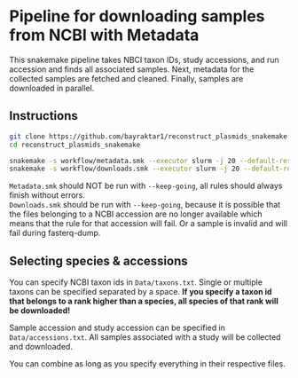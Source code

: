 # Pipeline for downloading samples from NCBI with Metadata

This snakemake pipeline takes NBCI taxon IDs, study accessions, and run accession and finds all associated samples. Next, metadata for the collected samples are fetched and cleaned. Finally, samples are downloaded in parallel. 

## Instructions
```bash
git clone https://github.com/bayraktar1/reconstruct_plasmids_snakemake.git
cd reconstruct_plasmids_snakemake

snakemake -s workflow/metadata.smk --executor slurm -j 20 --default-resources slurm_account=dla_mm slurm_partition=cpu --use-conda --conda-frontend mamba --latency-wait 60 --printshellcmds
snakemake -s workflow/downloads.smk --executor slurm -j 20 --default-resources slurm_account=dla_mm slurm_partition=cpu --keep-going --use-conda --conda-frontend mamba --latency-wait 60 --printshellcmds
```
`Metadata.smk` should NOT be run with `--keep-going`, all rules should always finish without errors. <br>
`Downloads.smk` should be run with `--keep-going`, because it is possible that the files belonging to a NCBI accession are no longer available which means that the rule for that accession will fail. Or a sample is invalid and will fail during fasterq-dump.

## Selecting species & accessions
You can specify NCBI taxon ids in `Data/taxons.txt`. Single or multiple taxons can be specified separated by a space. **If you specify a taxon id that belongs to a rank higher than a species, all species of that rank will be downloaded!**

Sample accession and study accession can be specified in `Data/accessions.txt`. All samples associated with a study will be collected and downloaded.

You can combine as long as you specify everything in their respective files.